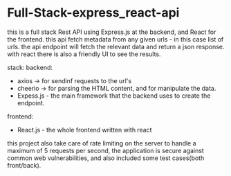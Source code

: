 ﻿# Full-Stack-express_react-api

this is a full stack Rest API using Express.js at the backend, and React for the frontend.
this api fetch metadata from any given urls - in this case list of urls. 
the api endpoint will fetch the relevant data and return a json response. with react there is also a friendly UI to see the results.

stack: 
   backend:
   * axios -> for sendinf requests to the url's
   * cheerio -> for parsing the HTML content, and for manipulate the data.
   * Expess.js - the main framework that the backend uses to create the endpoint.
   
   frontend:
   * React.js - the whole frontend written with react

this project also take care of rate limiting on the server to handle a maximum of 5 requests per second, the application is secure against common web vulnerabilities,
and also included some test cases(both front/back).
